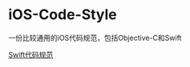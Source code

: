 # iOS-Code-Style
一份比较通用的iOS代码规范，包括Objective-C和Swift

[Swift代码规范](https://github.com/aiqiuqiu/iOS-Code-Style/blob/master/Swift%E7%BC%96%E7%A0%81%E8%A7%84%E8%8C%83v1.0.0.html)
